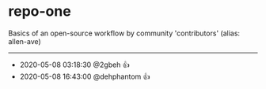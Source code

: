 # repo-one
Basics of an open-source workflow by community 'contributors' (alias: allen-ave)

---
* 2020-05-08 03:18:30 @2gbeh :+1:
* 2020-05-08 16:43:00 @dehphantom :+1:

